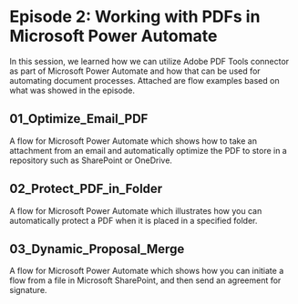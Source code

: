 # Episode 2: Working with PDFs in Microsoft Power Automate
In this session, we learned how we can utilize Adobe PDF Tools connector as part of Microsoft Power Automate and how that can be used for automating document processes. Attached are flow examples based on what was showed in the episode.

## 01_Optimize_Email_PDF
A flow for Microsoft Power Automate which shows how to take an attachment from an email and automatically optimize the PDF to store in a repository such as SharePoint or OneDrive.

## 02_Protect_PDF_in_Folder
A flow for Microsoft Power Automate which illustrates how you can automatically protect a PDF when it is placed in a specified folder.

## 03_Dynamic_Proposal_Merge
A flow for Microsoft Power Automate which shows how you can initiate a flow from a file in Microsoft SharePoint, and then send an agreement for signature.